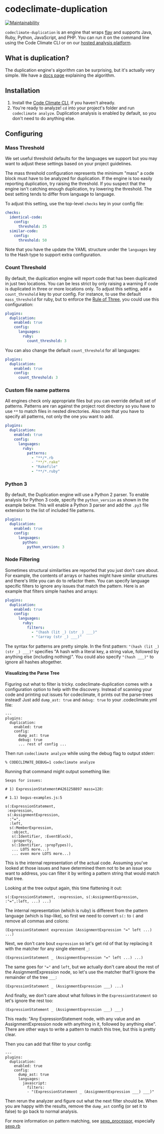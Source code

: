 # codeclimate-duplication

[![Maintainability](https://api.codeclimate.com/v1/badges/fab9d005758da2acd1b2/maintainability)](https://codeclimate.com/github/codeclimate/codeclimate-duplication/maintainability)

`codeclimate-duplication` is an engine that wraps [flay] and supports Java, Ruby,
Python, JavaScript, and PHP. You can run it on the command line using the Code
Climate CLI or on our [hosted analysis platform][codeclimate].

## What is duplication?

The duplication engine's algorithm can be surprising, but it's actually very
simple. We have a [docs page][what-is-duplication] explaining the algorithm.

## Installation

1. Install the [Code Climate CLI][cli], if you haven't already.
3. You're ready to analyze! `cd` into your project's folder and run `codeclimate
   analyze`. Duplication analysis is enabled by default, so you don't need to do
   anything else.

## Configuring

### Mass Threshold

We set useful threshold defaults for the languages we support but you may want
to adjust these settings based on your project guidelines.

The mass threshold configuration represents the minimum "mass" a code block must
have to be analyzed for duplication. If the engine is too easily reporting
duplication, try raising the threshold. If you suspect that the engine isn't
catching enough duplication, try lowering the threshold. The best setting tends
to differ from language to language.

To adjust this setting, use the top-level `checks` key in your config file:

```yaml
checks:
  identical-code:
    config:
      threshold: 25
  similar-code:
    config:
      threshold: 50
```

Note that you have the update the YAML structure under the `languages` key to
the Hash type to support extra configuration.

### Count Threshold

By default, the duplication engine will report code that has been duplicated in just two locations. You can be less strict by only raising a warning if code is duplicated in three or more locations only. To adjust this setting, add a `count_threshold` key to your config. For instance, to use the default `mass_threshold` for ruby, but to enforce the [Rule of Three][rule-of-three], you could use this configuration:

```yaml
plugins:
  duplication:
    enabled: true
    config:
      languages:
        ruby:
          count_threshold: 3
```

You can also change the default `count_threshold` for all languages:

```yaml
plugins:
  duplication:
    enabled: true
    config:
      count_threshold: 3
```

### Custom file name patterns

All engines check only appropriate files but you can override default set of
patterns. Patterns are ran against the project root directory so you have to use
`**` to match files in nested directories. Also note that you have to specify
all patterns, not only the one you want to add.

```yml
plugins:
  duplication:
    enabled: true
    config:
      languages:
        ruby:
          patterns:
            - "**/*.rb
            - "**/*.rake"
            - "Rakefile"
            - "**/*.ruby"
```

### Python 3

By default, the Duplication engine will use a Python 2 parser. To enable
analysis for Python 3 code, specify the `python_version` as shown in the example
below. This will enable a Python 3 parser and add the `.py3` file extension to
the list of included file patterns.

```yml
plugins:
  duplication:
    enabled: true
    config:
      languages:
        python:
          python_version: 3
```

### Node Filtering

Sometimes structural similarities are reported that you just don't
care about. For example, the contents of arrays or hashes might have
similar structures and there's little you can do to refactor them. You
can specify language specific filters to ignore any issues that match
the pattern. Here is an example that filters simple hashes and arrays:

```yaml
plugins:
  duplication:
    enabled: true
    config:
      languages:
        ruby:
          filters:
            - "(hash (lit _) (str _) ___)"
            - "(array (str _) ___)"
```

The syntax for patterns are pretty simple. In the first pattern:
`"(hash (lit _) (str _) ___)"` specifies "A hash with a literal key, a
string value, followed by anything else (including nothing)". You
could also specify `"(hash ___)"` to ignore all hashes altogether.

#### Visualizing the Parse Tree

Figuring out what to filter is tricky. codeclimate-duplication comes
with a configuration option to help with the discovery. Instead of
scanning your code and printing out issues for codeclimate, it prints
out the parse-trees instead! Just add `dump_ast: true` and `debug: true` to your
.codeclimate.yml file:

```
---
plugins:
  duplication:
    enabled: true
    config:
      dump_ast: true
      debug: true
      ... rest of config ...
```

Then run `codeclimate analyze` while using the debug flag to output stderr:

```
% CODECLIMATE_DEBUG=1 codeclimate analyze
```

Running that command might output something like:

```
Sexps for issues:

# 1) ExpressionStatement#4261258897 mass=128:

# 1.1) bogus-examples.js:5

s(:ExpressionStatement,
 :expression,
 s(:AssignmentExpression,
  :"=",
  :left,
  s(:MemberExpression,
   :object,
   s(:Identifier, :EventBlock),
   :property,
   s(:Identifier, :propTypes)),
   ... LOTS more...)
   ... even more LOTS more...)
```

This is the internal representation of the actual code. Assuming
you've looked at those issues and have determined them not to be an
issue you want to address, you can filter it by writing a pattern
string that would match that tree.

Looking at the tree output again, this time flattening it out:

```
s(:ExpressionStatement, :expression, s(:AssignmentExpression, :"=",:left, ...) ...)
```

The internal representation (which is ruby) is different from the
pattern language (which is lisp-like), so first we need to convert
`s(:` to `(` and remove all commas and colons:

```
(ExpressionStatement expression (AssignmentExpression "=" left ...) ...)
```

Next, we don't care bout `expression` so let's get rid of that by
replacing it with the matcher for any single element `_`:

```
(ExpressionStatement _ (AssignmentExpression "=" left ...) ...)
```

The same goes for `"="` and `left`, but we actually don't care about
the rest of the AssignmentExpression node, so let's use the matcher
that'll ignore the remainder of the tree `___`:

```
(ExpressionStatement _ (AssignmentExpression ___) ...)
```

And finally, we don't care about what follows in the
`ExpressionStatement` so let's ignore the rest too:

```
(ExpressionStatement _ (AssignmentExpression ___) ___)
```

This reads: "Any ExpressionStatement node, with any value and an
AssignmentExpression node with anything in it, followed by anything
else". There are other ways to write a pattern to match this tree, but
this is pretty clear.

Then you can add that filter to your config:

```
---
plugins:
  duplication:
    enabled: true
    config:
      dump_ast: true
      languages:
        javascript:
          filters:
          - "(ExpressionStatement _ (AssignmentExpression ___) ___)"
```

Then rerun the analyzer and figure out what the next filter should be.
When you are happy with the results, remove the `dump_ast` config (or
set it to false) to go back to normal analysis.

For more information on pattern matching,
see [sexp_processor][sexp_processor], especially [sexp.rb][sexp.rb]

[codeclimate]: https://codeclimate.com/dashboard
[what-is-duplication]: https://docs.codeclimate.com/docs/duplication-concept
[flay]: https://github.com/seattlerb/flay
[cli]: https://github.com/codeclimate/codeclimate
[rule-of-three]: https://en.wikipedia.org/wiki/Rule_of_three_(computer_programming)
[exclude-files-engine]: https://docs.codeclimate.com/docs/excluding-files-and-folders#section-exclude-paths-for-specific-engines
[sexp_processor]: https://github.com/seattlerb/sexp_processor/
[sexp.rb]: https://github.com/seattlerb/sexp_processor/blob/master/lib/sexp.rb

